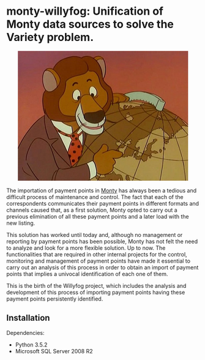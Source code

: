 # monty-willyfog: Unification of Monty data sources to solve the Variety problem.

<center>
<img src="data/images/willyfog_logo.jpg">
</center>

The importation of payment points in [Monty](http://www.montyglobal.es/) has always been a tedious and difficult process of maintenance and control. The fact that each of the correspondents communicates their payment points in different formats and channels caused that, as a first solution, Monty opted to carry out a previous elimination of all these payment points and a later load with the new listing.

This solution has worked until today and, although no management or reporting by payment points has been possible, Monty has not felt the need to analyze and look for a more flexible solution. Up to now. The functionalities that are required in other internal projects for the control, monitoring and management of payment points have made it essential to carry out an analysis of this process in order to obtain an import of payment points that implies a univocal identification of each one of them.

This is the birth of the Willyfog project, which includes the analysis and development of this process of importing payment points having these payment points persistently identified.

Installation
-----------
Dependencies:

* Python 3.5.2
* Microsoft SQL Server 2008 R2